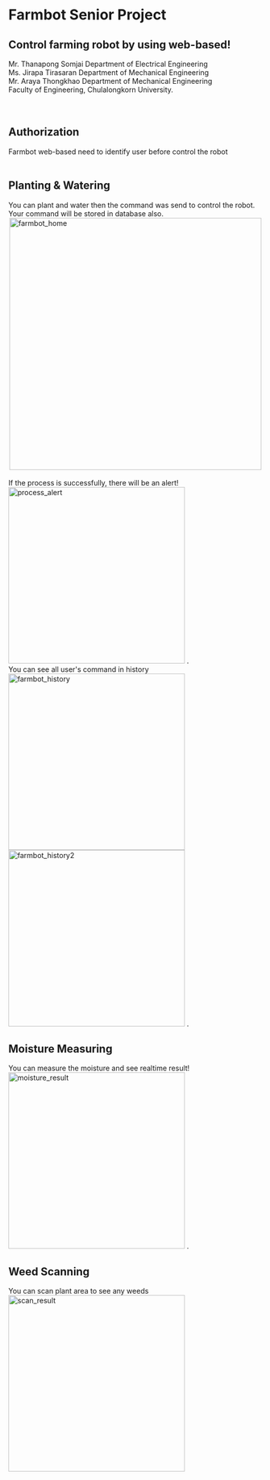 # Farmbot Senior Project
## Control farming robot by using web-based!
Mr. Thanapong Somjai Department of Electrical Engineering<br />
Ms. Jirapa Tirasaran Department of Mechanical Engineering<br />
Mr. Araya Thongkhao Department of Mechanical Engineering<br />
Faculty of Engineering, Chulalongkorn University.<br />
<br />
<br />
## Authorization
Farmbot web-based need to identify user before control the robot<br />
<br />
## Planting & Watering
You can plant and water then the command was send to control the robot.<br />
Your command will be stored in database also.<br />
<img src="/public/img/farmbot_home.png" alt="farmbot_home" style="display: block;margin-left: auto;margin-right: auto;" width="500"/>
<br />
If the process is successfully, there will be an alert!<br />
<img src="/public/img/process_alert.jpg" alt="process_alert" justify-content="center" width="350"/>
.<br />
You can see all user's command in history<br />
<img src="/public/img/farmbot_history.jpg" alt="farmbot_history" justify-content="center" width="350"/>
<img src="/public/img/farmbot_history2.jpg" alt="farmbot_history2" justify-content="center" width="350"/>
.<br />
## Moisture Measuring
You can measure the moisture and see realtime result!<br />
<img src="/public/img/moisture_result.jpg" alt="moisture_result" justify-content="center" width="350"/>
.<br />
## Weed Scanning
You can scan plant area to see any weeds<br />
<img src="/public/img/scan_result.jpg" alt="scan_result" justify-content="center" width="350"/>

